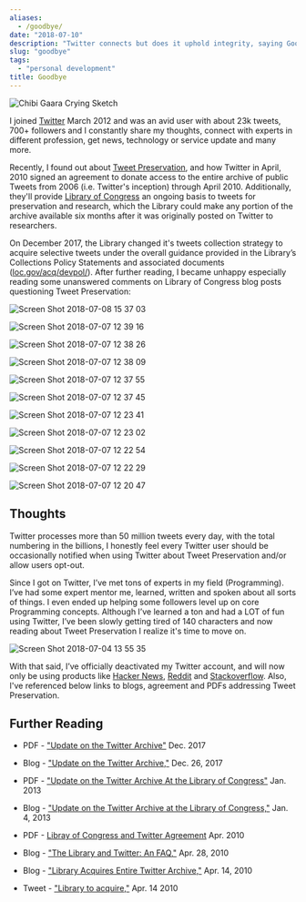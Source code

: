 ```yaml
---
aliases:
  - /goodbye/
date: "2018-07-10"
description: "Twitter connects but does it uphold integrity, saying Goodbye"
slug: "goodbye"
tags:
  - "personal development"
title: Goodbye
---
```



![Chibi Gaara Crying Sketch][]


I joined [Twitter][] March 2012 and was an avid user with about 23k tweets, 700+ followers and I constantly share my thoughts, connect with experts in different profession, get news, technology or service update and many more.

Recently, I found out about [Tweet Preservation][], and how Twitter in April, 2010 signed an agreement to donate access to the entire archive of public Tweets from 2006 (i.e. Twitter's inception) through April 2010. Additionally, they'll provide [Library of Congress] an ongoing basis to tweets for preservation and research, which the Library could make any portion of the archive available six months after it was originally posted on Twitter to researchers.

On December 2017, the Library changed it's tweets collection strategy to acquire selective tweets under the overall guidance provided in the Library’s Collections Policy Statements and associated documents ([loc.gov/acq/devpol/][]). After further reading, I became unhappy especially reading some unanswered comments on Library of Congress blog posts questioning Tweet Preservation:


![Screen Shot 2018-07-08 15 37 03][]

![Screen Shot 2018-07-07 12 39 16][]

![Screen Shot 2018-07-07 12 38 26][]

![Screen Shot 2018-07-07 12 38 09][]

![Screen Shot 2018-07-07 12 37 55][]

![Screen Shot 2018-07-07 12 37 45][]

![Screen Shot 2018-07-07 12 23 41][]

![Screen Shot 2018-07-07 12 23 02][]

![Screen Shot 2018-07-07 12 22 54][]

![Screen Shot 2018-07-07 12 22 29][]

![Screen Shot 2018-07-07 12 20 47][]


## Thoughts

Twitter processes more than 50 million tweets every day, with the total numbering in the billions, I honestly feel every Twitter user should be occasionally notified when using Twitter about Tweet Preservation and/or allow users opt-out.

Since I got on Twitter, I’ve met tons of experts in my field (Programming). I’ve had some expert mentor me, learned, written and spoken about all sorts of things. I even ended up helping some followers level up on core Programming concepts. Although I’ve learned a ton and had a LOT of fun using Twitter, I’ve been slowly getting tired of 140 characters and now reading about Tweet Preservation I realize it's time to move on.


![Screen Shot 2018-07-04 13 55 35][]


With that said, I’ve officially deactivated my Twitter account, and will now only be using products like [Hacker News][], [Reddit][] and [Stackoverflow][]. Also, I've referenced below links to blogs, agreement and PDFs addressing Tweet Preservation.


## Further Reading

- PDF - ["Update on the Twitter Archive"][] Dec. 2017
- Blog - ["Update on the Twitter Archive,"][] Dec. 26, 2017
- PDF - ["Update on the Twitter Archive At the Library of Congress"][] Jan. 2013
- Blog - ["Update on the Twitter Archive at the Library of Congress,"][] Jan. 4, 2013
- PDF - [Libray of Congress and Twitter Agreement][] Apr. 2010
- Blog - ["The Library and Twitter: An FAQ,"][] Apr. 28, 2010
- Blog - ["Library Acquires Entire Twitter Archive,"][] Apr. 14, 2010
- Tweet - ["Library to acquire,"][] Apr. 14 2010

  [Chibi Gaara Crying Sketch]: /static/images/2018/chibi-gaara-crying-sketch.jpg "Chibi Gaara Crying Sketch"
  [Screen Shot 2018-07-04 13 55 35]: /static/images/2018/Screen%20Shot%202018-07-04%2013%2055%2035.png "Screen Shot 2018-07-04 13 55 35"
  [Twitter]: https://twitter.com "Twitter"
  [Library of Congress]: https://loc.gov "Library of Congress"
  [Tweet Preservation]: https://blog.twitter.com/official/en_us/a/2010/tweet-preservation.html "Twitter Blog on Tweet Preservation"
  [loc.gov/acq/devpol/]: https://www.loc.gov/acq/devpol/ "Collections Policy Statements and Overviews"
  [Screen Shot 2018-07-08 15 37 03]: /static/images/2018/Screen%20Shot%202018-07-08%2015%2037%2003.png "Screen Shot 2018-07-08 15 37 03"
  [Screen Shot 2018-07-07 12 20 47]: /static/images/2018/Screen%20Shot%202018-07-07%2012%2020%2047.png "Screen Shot 2018-07-07 12 20 47"
  [Screen Shot 2018-07-07 12 22 29]: /static/images/2018/Screen%20Shot%202018-07-07%2012%2022%2029.png "Screen Shot 2018-07-07 12 22 29"
  [Screen Shot 2018-07-07 12 22 54]: /static/images/2018/Screen%20Shot%202018-07-07%2012%2022%2054.png "Screen Shot 2018-07-07 12 22 54"
  [Screen Shot 2018-07-07 12 23 02]: /static/images/2018/Screen%20Shot%202018-07-07%2012%2023%2002.png "Screen Shot 2018-07-07 12 23 02"
  [Screen Shot 2018-07-07 12 23 41]: /static/images/2018/Screen%20Shot%202018-07-07%2012%2023%2041.png "Screen Shot 2018-07-07 12 23 41"
  [Screen Shot 2018-07-07 12 37 45]: /static/images/2018/Screen%20Shot%202018-07-07%2012%2037%2045.png "Screen Shot 2018-07-07 12 37 45"
  [Screen Shot 2018-07-07 12 37 55]: /static/images/2018/Screen%20Shot%202018-07-07%2012%2037%2055.png "Screen Shot 2018-07-07 12 37 55"
  [Screen Shot 2018-07-07 12 38 09]: /static/images/2018/Screen%20Shot%202018-07-07%2012%2038%2009.png "Screen Shot 2018-07-07 12 38 09"
  [Screen Shot 2018-07-07 12 38 26]: /static/images/2018/Screen%20Shot%202018-07-07%2012%2038%2026.png "Screen Shot 2018-07-07 12 38 26"
  [Screen Shot 2018-07-07 12 39 16]: /static/images/2018/Screen%20Shot%202018-07-07%2012%2039%2016.png "Screen Shot 2018-07-07 12 39 16"
  [Hacker News]: https://news.ycombinator.com "Hacker News"
  [Reddit]: https://www.reddit.com "Reddit"
  [Stackoverflow]: https://stackoverflow.com "Stackoverflow"
  ["Update on the Twitter Archive"]: https://blogs.loc.gov/loc/files/2017/12/2017dec_twitter_white-paper.pdf "Update on the Twitter Archive at the Library of Congress PDF"
  ["Update on the Twitter Archive,"]: https://blogs.loc.gov/loc/2017/12/update-on-the-twitter-archive-at-the-library-of-congress-2/ "Update on the Twitter Archive,"
  ["Update on the Twitter Archive At the Library of Congress"]: https://www.loc.gov/static/managed-content/uploads/sites/6/2017/02/twitter_report_2013jan.pdf "Update on the Twitter Archive At the Library of Congress"
  ["Update on the Twitter Archive at the Library of Congress,"]: https://blogs.loc.gov/loc/2013/01/update-on-the-twitter-archive-at-the-library-of-congress/ "Update on the Twitter Archive at the Library of Congress"
  [Libray of Congress and Twitter Agreement]: https://blogs.loc.gov/loc/files/2010/04/LOC-Twitter.pdf "LOC Twitter Agreement"
  ["The Library and Twitter: An FAQ,"]: https://blogs.loc.gov/loc/2010/04/the-library-and-twitter-an-faq/ "The Library and Twitter: An FAQ"
  ["Library Acquires Entire Twitter Archive,"]: https://blogs.loc.gov/loc/2010/04/how-tweet-it-is-library-acquires-entire-twitter-archive/ "How Tweet It Is!: Library Acquires Entire Twitter Archive"
  ["Library to acquire,"]: https://twitter.com/librarycongress/status/12169442690 "Library to acquire ENTIRE Twitter archive"

